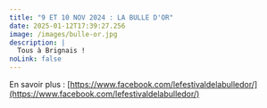 ```yaml
---
title: "9 ET 10 NOV 2024 : LA BULLE D'OR"
date: 2025-01-12T17:39:27.256
image: /images/bulle-or.jpg
description: |
  Tous à Brignais !
noLink: false
---
```

En savoir plus : [https://www.facebook.com/lefestivaldelabulledor/](https://www.facebook.com/lefestivaldelabulledor/)

